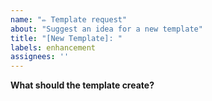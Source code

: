 ```yaml
---
name: "✏️ Template request"
about: "Suggest an idea for a new template"
title: "[New Template]: "
labels: enhancement
assignees: ''
---
```


**What should the template create?**
<!--- Describe what the template should do and what kind of data it should output. --->


